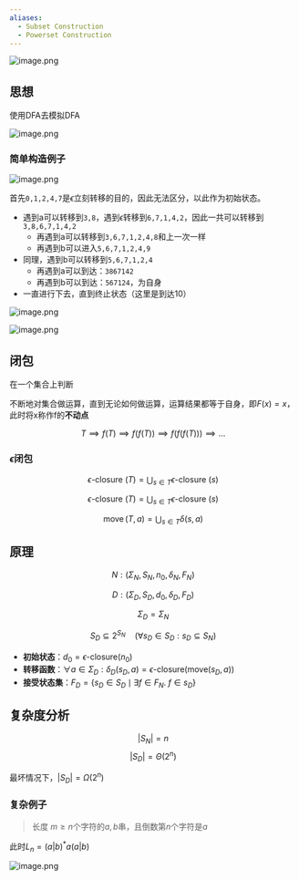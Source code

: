 ```yaml
---
aliases:
  - Subset Construction
  - Powerset Construction
---
```

![image.png](https://pic-1257412153.cos.ap-nanjing.myqcloud.com/images/2023/12/30/20231230120917-db3a42.png)

## 思想

使用DFA去模拟DFA

![image.png](https://pic-1257412153.cos.ap-nanjing.myqcloud.com/images/2023/12/30/20231230120951-113113.png)
### 简单构造例子

![image.png](https://pic-1257412153.cos.ap-nanjing.myqcloud.com/images/2023/12/30/20231230121118-ee744f.png)

首先`0,1,2,4,7`是$\epsilon$立刻转移的目的，因此无法区分，以此作为初始状态。
- 遇到a可以转移到`3,8`，遇到$\epsilon$转移到`6,7,1,4,2`，因此一共可以转移到`3,8,6,7,1,4,2`
	- 再遇到a可以转移到`3,6,7,1,2,4,8`和上一次一样
	- 再遇到b可以进入`5,6,7,1,2,4,9`
- 同理，遇到b可以转移到`5,6,7,1,2,4`
	- 再遇到a可以到达：`3867142`
	- 再遇到b可以到达：`567124`，为自身
- 一直进行下去，直到终止状态（这里是到达10）

![image.png](https://pic-1257412153.cos.ap-nanjing.myqcloud.com/images/2023/12/30/20231230122044-68d1b2.png)


![image.png](https://pic-1257412153.cos.ap-nanjing.myqcloud.com/images/2023/12/30/20231230122055-b97b17.png)


## 闭包

在一个集合上判断

不断地对集合做运算，直到无论如何做运算，运算结果都等于自身，即$F(x) = x$，此时将x称作f的**不动点**

$$T\implies f(T)\implies f(f(T))\implies f(f(f(T)))\implies\ldots$$

### $\epsilon$闭包

$$
\epsilon \text {-closure }(T)=\bigcup_{s \in T} \epsilon \text {-closure }(s)
$$

$$
\epsilon \text {-closure }(T)=\bigcup_{s \in T} \epsilon \text {-closure }(s)
$$

$$
\operatorname{move}(T, a)=\bigcup_{s \in T} \delta(s, a)
$$

## 原理


$$
N:(\Sigma_{N},S_{N},n_{0},\delta_{N},F_{N})
$$

$$
D:(\Sigma_D,S_D,d_0,\delta_D,F_D)
$$

$$
\Sigma_{D}=\Sigma_{N}
$$

$$
S_D\subseteq2^{S_N}\quad(\forall s_D\in S_D:s_D\subseteq S_N)
$$

- **初始状态**：$d_0=\epsilon$-closure$(n_0)$
- **转移函数**：$\forall a\in\Sigma_D:\delta_D(s_D,a)=\epsilon$-closure(move$(s_D,a))$ 
- **接受状态集**：$F_D=\{s_D\in S_D\mid\exists f\in F_N.\:f\in s_D\}$

## 复杂度分析
$$
|S_N| = n
$$
$$
|S_D|=\Theta(2^n)
$$

最坏情况下，$|S_D|=\Omega(2^n)$

### 复杂例子

> 长度 $m\geq n$个字符的$a,b$串，且倒数第$n$个字符是$a$

此时$L_n = (a|b)^*a(a|b)$

![image.png](https://pic-1257412153.cos.ap-nanjing.myqcloud.com/images/2023/12/30/20231230122826-946aaa.png)

